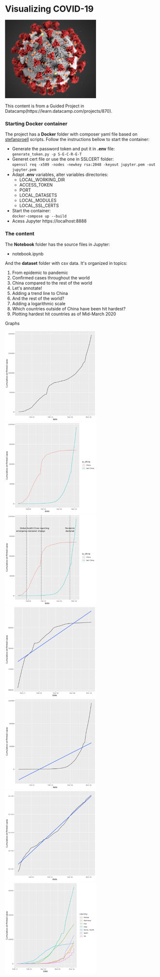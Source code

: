 
# Visualizing COVID-19
<p float="left">
  <img src="https://github.com/pegadadigital/Visualizing-COVID-19/blob/master/Images/1.jpg" width="300" />
</p>
This content is from a Guided Project in Datacamp(https://learn.datacamp.com/projects/870).


### Starting Docker container

The project has a **Docker** folder with composer yaml file based on [stefanproell](https://github.com/stefanproell/jupyter-notebook-docker-compose) scripts. Follow the instructions bellow to start the container:
* Generate the password token and put it in **.env** file:\
`generate_token.py -p S-E-C-R-E-T` 
* Generet cert file or use the one in SSLCERT folder:\
`openssl req -x509 -nodes -newkey rsa:2048 -keyout jupyter.pem -out jupyter.pem`
* Adapt **.env** variables, alter variables directories:
    * LOCAL_WORKING_DIR
    * ACCESS_TOKEN
    * PORT
    * LOCAL_DATASETS
    * LOCAL_MODULES
    * LOCAL_SSL_CERTS
* Start the container:\
`docker-compose up --build`
* Acess Jupyter
https://localhost:8888

### The content

The **Notebook** folder has the source files in Jupyter:
* notebook.ipynb

And the **dataset** folder with csv data.
It's organized in topics:
 1. From epidemic to pandemic
 2. Confirmed cases throughout the world
 3. China compared to the rest of the world
 4. Let's annotate!
 5. Adding a trend line to China
 6. And the rest of the world?
 7. Adding a logarithmic scale
 8. Which countries outside of China have been hit hardest?
 9. Plotting hardest hit countries as of Mid-March 2020
 
Graphs

<p float="left">
    <img src="https://github.com/pegadadigital/Visualizing-COVID-19/blob/master/Images/2.png" width="300" />
    <img src="https://github.com/pegadadigital/Visualizing-COVID-19/blob/master/Images/3.png" width="300" />
    <img src="https://github.com/pegadadigital/Visualizing-COVID-19/blob/master/Images/4.png" width="300" />
    <img src="https://github.com/pegadadigital/Visualizing-COVID-19/blob/master/Images/5.png" width="300" />
    <img src="https://github.com/pegadadigital/Visualizing-COVID-19/blob/master/Images/6.png" width="300" />
    <img src="https://github.com/pegadadigital/Visualizing-COVID-19/blob/master/Images/7.png" width="300" />
    <img src="https://github.com/pegadadigital/Visualizing-COVID-19/blob/master/Images/8.png" width="300" />
</p>
